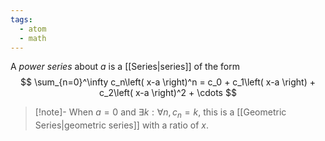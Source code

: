 ```yaml
---
tags:
  - atom
  - math
---
```

A *power series* about $a$ is a [[Series|series]] of the form
$$ \sum_{n=0}^\infty c_n\left( x-a \right)^n = c_0 + c_1\left( x-a \right) + c_2\left( x-a \right)^2 + \cdots $$
> [!note]- When $a=0$ and $\exists k : \forall n, c_n = k$, this is a [[Geometric Series|geometric series]] with a ratio of $x$.